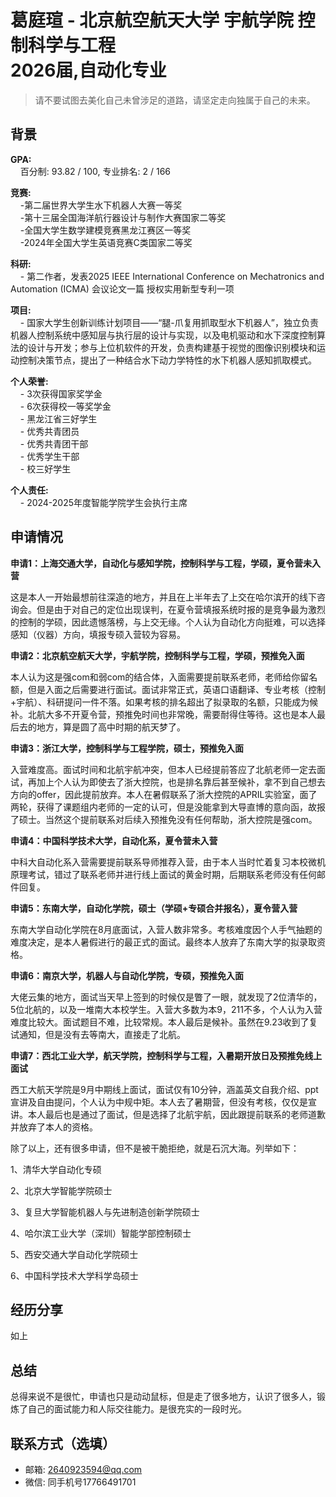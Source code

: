 # 葛庭瑄 - 北京航空航天大学 宇航学院 控制科学与工程<br>2026届,自动化专业

>请不要试图去美化自己未曾涉足的道路，请坚定走向独属于自己的未来。<br>

## 背景
**GPA:**<br>
&nbsp;&nbsp;&nbsp;&nbsp;百分制: 93.82 / 100, 专业排名: 2 / 166

**竞赛:**<br>
&nbsp;&nbsp;&nbsp;&nbsp;-第二届世界大学生水下机器人大赛一等奖<br>
&nbsp;&nbsp;&nbsp;&nbsp;-第十三届全国海洋航行器设计与制作大赛国家二等奖<br>
&nbsp;&nbsp;&nbsp;&nbsp;-全国大学生数学建模竞赛黑龙江赛区一等奖<br>
&nbsp;&nbsp;&nbsp;&nbsp;-2024年全国大学生英语竞赛C类国家二等奖<br>

**科研:**<br>
&nbsp;&nbsp;&nbsp;&nbsp;- 第二作者，发表2025 IEEE International Conference on Mechatronics and Automation (ICMA) 会议论文一篇
授权实用新型专利一项

**项目:**<br>
&nbsp;&nbsp;&nbsp;&nbsp;- 国家大学生创新训练计划项目——“腿-爪复用抓取型水下机器人”，独立负责机器人控制系统中感知层与执行层的设计与实现，以及电机驱动和水下深度控制算法的设计与开发；参与上位机软件的开发，负责构建基于视觉的图像识别模块和运动控制决策节点，提出了一种结合水下动力学特性的水下机器人感知抓取模式。

**个人荣誉:**<br>
&nbsp;&nbsp;&nbsp;&nbsp;- 3次获得国家奖学金<br>
&nbsp;&nbsp;&nbsp;&nbsp;- 6次获得校一等奖学金<br>
&nbsp;&nbsp;&nbsp;&nbsp;- 黑龙江省三好学生<br>
&nbsp;&nbsp;&nbsp;&nbsp;- 优秀共青团员<br>
&nbsp;&nbsp;&nbsp;&nbsp;- 优秀共青团干部<br>
&nbsp;&nbsp;&nbsp;&nbsp;- 优秀学生干部<br>
&nbsp;&nbsp;&nbsp;&nbsp;- 校三好学生<br>

**个人责任:**<br>
&nbsp;&nbsp;&nbsp;&nbsp;- 2024-2025年度智能学院学生会执行主席

## 申请情况

**申请1：上海交通大学，自动化与感知学院，控制科学与工程，学硕，夏令营未入营**

这是本人一开始最想前往深造的地方，并且在上半年去了上交在哈尔滨开的线下咨询会。但是由于对自己的定位出现误判，在夏令营填报系统时报的是竞争最为激烈的控制的学硕，因此遗憾落榜，与上交无缘。个人认为自动化方向挺难，可以选择感知（仪器）方向，填报专硕入营较为容易。

**申请2：北京航空航天大学，宇航学院，控制科学与工程，学硕，预推免入面**

本人认为这是强com和弱com的结合体，入面需要提前联系老师，老师给你留名额，但是入面之后需要进行面试。面试非常正式，英语口语翻译、专业考核（控制+宇航）、科研提问一件不落。如果考核的排名超出了拟录取的名额，只能成为候补。北航大多不开夏令营，预推免时间也非常晚，需要耐得住等待。这也是本人最后去的地方，算是圆了高中时期的航天梦了。

**申请3：浙江大学，控制科学与工程学院，硕士，预推免入面**

入营难度高。面试时间和北航宇航冲突，但本人已经提前答应了北航老师一定去面试，再加上个人认为即使去了浙大控院，也是排名靠后甚至候补，拿不到自己想去方向的offer，因此提前放弃。本人在暑假联系了浙大控院的APRIL实验室，面了两轮，获得了课题组内老师的一定的认可，但是没能拿到大导直博的意向函，故报了硕士。当然这个提前联系对后续入预推免没有任何帮助，浙大控院是强com。

**申请4：中国科学技术大学，自动化系，夏令营未入营**

中科大自动化系入营需要提前联系导师推荐入营，由于本人当时忙着复习本校微机原理考试，错过了联系老师并进行线上面试的黄金时期，后期联系老师没有任何邮件回复。

**申请5：东南大学，自动化学院，硕士（学硕+专硕合并报名），夏令营入营**

东南大学自动化学院在8月底面试，入营人数非常多。考核难度因个人手气抽题的难度决定，是本人暑假进行的最正式的面试。最终本人放弃了东南大学的拟录取资格。

**申请6：南京大学，机器人与自动化学院，专硕，预推免入面**

大佬云集的地方，面试当天早上签到的时候仅是瞥了一眼，就发现了2位清华的，5位北航的，以及一堆南大本校学生。入营大多数为本9，211不多，个人认为入营难度比较大。面试题目不难，比较常规。本人最后是候补。虽然在9.23收到了复试通知，但是没有去等南大，直接走了北航。

**申请7：西北工业大学，航天学院，控制科学与工程，入暑期开放日及预推免线上面试**

西工大航天学院是9月中期线上面试，面试仅有10分钟，涵盖英文自我介绍、ppt宣讲及自由提问，个人认为中规中矩。本人去了暑期营，但没有考核，仅仅是宣讲。本人最后也是通过了面试，但是选择了北航宇航，因此跟提前联系的老师道歉并放弃了本人的资格。

除了以上，还有很多申请，但不是被干脆拒绝，就是石沉大海。列举如下：

1、清华大学自动化专硕

2、北京大学智能学院硕士

3、复旦大学智能机器人与先进制造创新学院硕士

4、哈尔滨工业大学（深圳）智能学部控制硕士

5、西安交通大学自动化学院硕士

6、中国科学技术大学科学岛硕士


## 经历分享
如上

## 总结
总得来说不是很忙，申请也只是动动鼠标，但是走了很多地方，认识了很多人，锻炼了自己的面试能力和人际交往能力。是很充实的一段时光。

## 联系方式（选填）
- 邮箱: 2640923594@qq.com
- 微信: 同手机号17766491701

